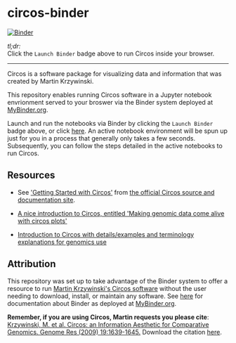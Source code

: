 # circos-binder

[![Binder](http://mybinder.org/badge.svg)](http://beta.mybinder.org/v2/gh/fomightez/circos-binderized/master?filepath=index.ipynb)

*tl;dr:*  
Click the `Launch Binder` badge above to run Circos inside your browser.

------

Circos is a software package for visualizing data and information that was created by Martin Krzywinski. 

This repository enables running Circos software in a Jupyter notebook envrionment served to your broswer via the Binder system deployed at [MyBinder.org](https://mybinder.org/). 

Launch and run the notebooks via Binder by clicking the `Launch Binder` badge above, or click [here](http://beta.mybinder.org/v2/gh/fomightez/circos-binderized/master?filepath=index.ipynb). An active notebook environment will be spun up just for you in a process that generally only takes a few seconds. Subsequently, you can follow the steps detailed in the active notebooks to run Circos.

Resources
--------
* See ['Getting Started with Circos'](http://circos.ca/support/getting_started/) from [the official Circos source and documentation site](http://circos.ca/).

* [A nice introduction to Circos, entitled 'Making genomic data come alive with circos plots'](https://medium.com/@Marianattestad/a-treatise-on-making-circos-plots-from-genomic-data-7ff496849e0)

* [Introduction to Circos with details/examples and terminology explanations for genomics use](http://barc.wi.mit.edu/education/hot_topics/Circos/Circos.pdf)

Attribution
----------
This repository was set up to take advantage of the Binder system to offer a resource to run [Martin Krzywinski's Circos software](http://circos.ca/) without the user needing to download, install, or maintain any software. See [here](https://mybinder.readthedocs.io/en/latest/) for documentation about Binder as deployed at [MyBinder.org](https://mybinder.org/).

**Remember, if you are using Circos, Martin requests you please cite**:  
[Krzywinski, M. et al. Circos: an Information Aesthetic for Comparative Genomics. Genome Res (2009) 19:1639-1645.](http://genome.cshlp.org/content/early/2009/06/15/gr.092759.109.abstract)
Download the citation [here](https://genome.cshlp.org/citmgr?gca=genome;gr.092759.109v1).

